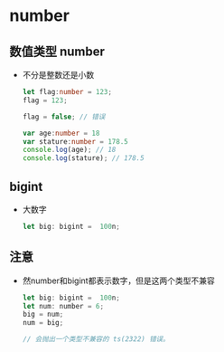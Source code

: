 # number

## 数值类型 number

  - 不分是整数还是小数

    ```typescript
    let flag:number = 123;
    flag = 123;

    flag = false; // 错误
    ```

    ```typescript
    var age:number = 18
    var stature:number = 178.5
    console.log(age); // 18
    console.log(stature); // 178.5
    ```

## bigint

  - 大数字

    ```javascript
    let big: bigint =  100n;
    ```

## 注意

  - 然number和bigint都表示数字，但是这两个类型不兼容

    ```javascript
    let big: bigint =  100n;
    let num: number = 6;
    big = num;
    num = big;

    // 会抛出一个类型不兼容的 ts(2322) 错误。
    ```
